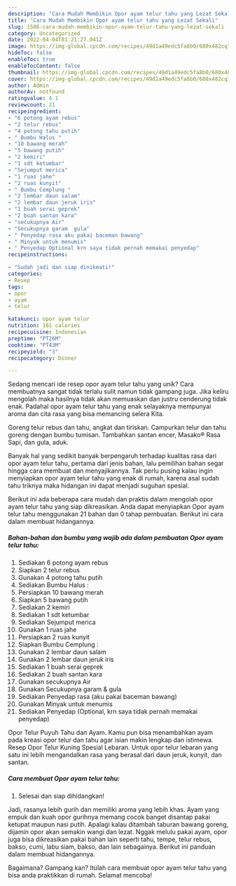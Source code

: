 ```yaml
---
description: "Cara Mudah Membikin Opor ayam telur tahu yang Lezat Sekali"
title: "Cara Mudah Membikin Opor ayam telur tahu yang Lezat Sekali"
slug: 1506-cara-mudah-membikin-opor-ayam-telur-tahu-yang-lezat-sekali
category: Uncategorized
date: 2022-04-04T01:21:27.041Z
image: https://img-global.cpcdn.com/recipes/49d1a49edc5fa8b0/680x482cq70/opor-ayam-telur-tahu-foto-resep-utama.jpg
hideToc: false
enableToc: true
enableTocContent: false
thumbnail: https://img-global.cpcdn.com/recipes/49d1a49edc5fa8b0/680x482cq70/opor-ayam-telur-tahu-foto-resep-utama.jpg
cover: https://img-global.cpcdn.com/recipes/49d1a49edc5fa8b0/680x482cq70/opor-ayam-telur-tahu-foto-resep-utama.jpg
author: Admin
authorAv: notfound
ratingvalue: 4.1
reviewcount: 21
recipeingredient:
- "6 potong ayam rebus"
- "2 telur rebus"
- "4 potong tahu putih"
- " Bumbu Halus "
- "10 bawang merah"
- "5 bawang putih"
- "2 kemiri"
- "1 sdt ketumbar"
- "Sejumput merica"
- "1 ruas jahe"
- "2 ruas kunyit"
- " Bumbu Cemplung "
- "2 lembar daun salam"
- "2 lembar daun jeruk iris"
- "1 buah serai geprek"
- "2 buah santan kara"
- "secukupnya Air"
- "Secukupnya garam  gula"
- " Penyedap rasa aku pakai baceman bawang"
- " Minyak untuk menumis"
- " Penyedap Optional krn saya tidak pernah memakai penyedap"
recipeinstructions:

- "Sudah jadi dan siap dinikmati!"
categories:
- Resep
tags:
- opor
- ayam
- telur

katakunci: opor ayam telur 
nutrition: 161 calories
recipecuisine: Indonesian
preptime: "PT26M"
cooktime: "PT43M"
recipeyield: "3"
recipecategory: Dinner

---
```





Sedang mencari ide resep opor ayam telur tahu yang unik? Cara membuatnya sangat tidak terlalu sulit namun tidak gampang juga. Jika keliru mengolah maka hasilnya tidak akan memuaskan dan justru cenderung tidak enak. Padahal opor ayam telur tahu yang enak selayaknya mempunyai aroma dan cita rasa yang bisa memancing selera Kita.





Goreng telur rebus dan tahu, angkat dan tiriskan. Campurkan telur dan tahu goreng dengan bumbu tumisan. Tambahkan santan encer, Masako® Rasa Sapi, dan gula, aduk.

Banyak hal yang sedikit banyak berpengaruh terhadap kualitas rasa dari opor ayam telur tahu, pertama dari jenis bahan, lalu pemilihan bahan segar hingga cara membuat dan menyajikannya. Tak perlu pusing kalau ingin menyiapkan opor ayam telur tahu yang enak di rumah, karena asal sudah tahu triknya maka hidangan ini dapat menjadi suguhan spesial.






Berikut ini ada beberapa cara mudah dan praktis dalam mengolah opor ayam telur tahu yang siap dikreasikan. Anda dapat menyiapkan Opor ayam telur tahu menggunakan 21 bahan dan 0 tahap pembuatan. Berikut ini cara dalam membuat hidangannya.

<!--inarticleads1-->

##### Bahan-bahan dan bumbu yang wajib ada dalam pembuatan Opor ayam telur tahu:

1. Sediakan 6 potong ayam rebus
1. Siapkan 2 telur rebus
1. Gunakan 4 potong tahu putih
1. Sediakan  Bumbu Halus :
1. Persiapkan 10 bawang merah
1. Siapkan 5 bawang putih
1. Sediakan 2 kemiri
1. Sediakan 1 sdt ketumbar
1. Sediakan Sejumput merica
1. Gunakan 1 ruas jahe
1. Persiapkan 2 ruas kunyit
1. Siapkan  Bumbu Cemplung :
1. Gunakan 2 lembar daun salam
1. Gunakan 2 lembar daun jeruk iris
1. Sediakan 1 buah serai geprek
1. Sediakan 2 buah santan kara
1. Gunakan secukupnya Air
1. Gunakan Secukupnya garam &amp; gula
1. Sediakan  Penyedap rasa (aku pakai baceman bawang)
1. Gunakan  Minyak untuk menumis
1. Sediakan  Penyedap (Optional, krn saya tidak pernah memakai penyedap)


Opor Telur Puyuh Tahu dan Ayam. Kamu pun bisa menambahkan ayam pada kreasi opor telur dan tahu agar isian makin lengkap dan istimewa. Resep Opor Telur Kuning Spesial Lebaran. Untuk opor telur lebaran yang satu ini lebih mengandalkan rasa yang berasal dari daun jeruk, kunyit, dan santan. 

<!--inarticleads2-->

##### Cara membuat Opor ayam telur tahu:


1. Selesai dan siap dihidangkan!

Jadi, rasanya lebih gurih dan memiliki aroma yang lebih khas. Ayam yang empuk dan kuah opor gurihnya memang cocok banget disantap pakai ketupat maupun nasi putih. Apalagi kalau ditambah taburan bawang goreng, dijamin opor akan semakin wangi dan lezat. Nggak melulu pakai ayam, opor juga bisa dikreasikan pakai bahan lain seperti tahu, tempe, telur rebus, bakso, cumi, labu siam, bakso, dan lain sebagainya. Berikut ini panduan dalam membuat hidangannya. 

Bagaimana? Gampang kan? Itulah cara membuat opor ayam telur tahu yang bisa anda praktikkan di rumah. Selamat mencoba!
